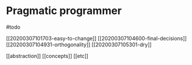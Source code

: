 # Pragmatic programmer

#todo 



[[20200307101703-easy-to-change]]
[[20200307104600-final-decisions]]
[[20200307104931-orthogonality]]
[[20200307105301-dry]]

[[abstraction]]
[[concepts]]
[[etc]]
